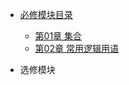 
* [必修模块目录](./docs/A-1必修模块目录.md)
 
    * [第01章 集合](./docs/A-01集合.md)   
    * [第02章 常用逻辑用语](./docs/A-02常用逻辑用语.md)   

* 选修模块

  
